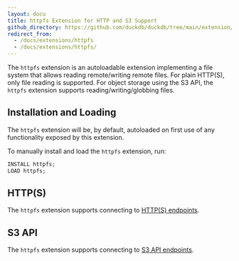 ```yaml
---
layout: docu
title: httpfs Extension for HTTP and S3 Support
github_directory: https://github.com/duckdb/duckdb/tree/main/extension/httpfs
redirect_from:
  - /docs/extensions/httpfs
  - /docs/extensions/httpfs/
---
```


The `httpfs` extension is an autoloadable extension implementing a file system that allows reading remote/writing remote files.
For plain HTTP(S), only file reading is supported. For object storage using the S3 API, the `httpfs` extension supports reading/writing/globbing files.

## Installation and Loading

The `httpfs` extension will be, by default, autoloaded on first use of any functionality exposed by this extension.

To manually install and load the `httpfs` extension, run:

```sql
INSTALL httpfs;
LOAD httpfs;
```

## HTTP(S)

The `httpfs` extension supports connecting to [HTTP(S) endpoints](https).

## S3 API

The `httpfs` extension supports connecting to [S3 API endpoints](s3api).
